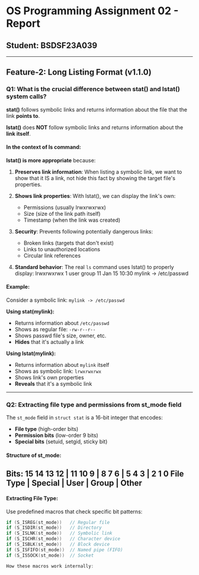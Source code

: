 # OS Programming Assignment 02 - Report
## Student: BSDSF23A039

---

## Feature-2: Long Listing Format (v1.1.0)

### Q1: What is the crucial difference between stat() and lstat() system calls?

**stat()** follows symbolic links and returns information about the file that the link **points to**.

**lstat()** does **NOT** follow symbolic links and returns information about the **link itself**.

#### In the context of ls command:

**lstat() is more appropriate** because:

1. **Preserves link information**: When listing a symbolic link, we want to show that it IS a link, not hide this fact by showing the target file's properties.

2. **Shows link properties**: With lstat(), we can display the link's own:
   - Permissions (usually lrwxrwxrwx)
   - Size (size of the link path itself)
   - Timestamp (when the link was created)

3. **Security**: Prevents following potentially dangerous links:
   - Broken links (targets that don't exist)
   - Links to unauthorized locations
   - Circular link references

4. **Standard behavior**: The real `ls` command uses lstat() to properly display:
lrwxrwxrwx 1 user group 11 Jan 15 10:30 mylink -> /etc/passwd
#### Example:

Consider a symbolic link: `mylink -> /etc/passwd`

**Using stat(mylink):**
- Returns information about `/etc/passwd`
- Shows as regular file: `-rw-r--r--`
- Shows passwd file's size, owner, etc.
- **Hides** that it's actually a link

**Using lstat(mylink):**
- Returns information about `mylink` itself
- Shows as symbolic link: `lrwxrwxrwx`
- Shows link's own properties
- **Reveals** that it's a symbolic link

---

### Q2: Extracting file type and permissions from st_mode field

The `st_mode` field in `struct stat` is a 16-bit integer that encodes:
- **File type** (high-order bits)
- **Permission bits** (low-order 9 bits)
- **Special bits** (setuid, setgid, sticky bit)

#### Structure of st_mode:
Bits:  15 14 13 12 | 11 10 9 | 8 7 6 | 5 4 3 | 2 1 0
File Type   | Special | User  | Group | Other
---

#### Extracting File Type:

Use predefined macros that check specific bit patterns:
```c
if (S_ISREG(st_mode))   // Regular file
if (S_ISDIR(st_mode))   // Directory
if (S_ISLNK(st_mode))   // Symbolic link
if (S_ISCHR(st_mode))   // Character device
if (S_ISBLK(st_mode))   // Block device
if (S_ISFIFO(st_mode))  // Named pipe (FIFO)
if (S_ISSOCK(st_mode))  // Socket

How these macros work internally:


